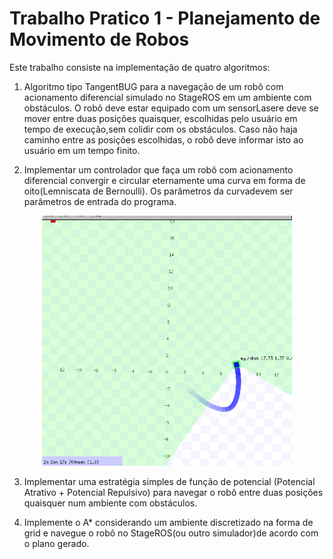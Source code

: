 # Trabalho Pratico 1 - Planejamento de Movimento de Robos

Este trabalho consiste na implementação de quatro algoritmos:

1. Algoritmo tipo TangentBUG para a navegação de um robô com acionamento diferencial simulado no StageROS em um ambiente com obstáculos. O robô deve estar equipado  com um sensorLasere deve se mover entre duas posições quaisquer, escolhidas pelo usuário em tempo de execução,sem colidir com os obstáculos. Caso não haja caminho  entre as posições escolhidas, o robô deve informar isto ao usuário em um tempo finito.

2. Implementar um controlador que faça um robô com acionamento diferencial convergir e circular eternamente uma curva em forma de oito(Lemniscata de Bernoulli). Os parâmetros da curvadevem ser parâmetros de entrada do programa.

<div style="text-align:center"><img src="https://github.com/israelfi/tp_1/blob/master/media/Peek%202020-12-24%2001-16.gif" width="400" height="400" /></div>

3. Implementar uma estratégia simples de função de potencial (Potencial Atrativo + Potencial Repulsivo) para navegar o  robô entre  duas  posições  quaisquer  num  ambiente com obstáculos.

4. Implemente o A* considerando um ambiente discretizado na forma de grid e navegue o robô no StageROS(ou outro simulador)de acordo com o plano gerado.
